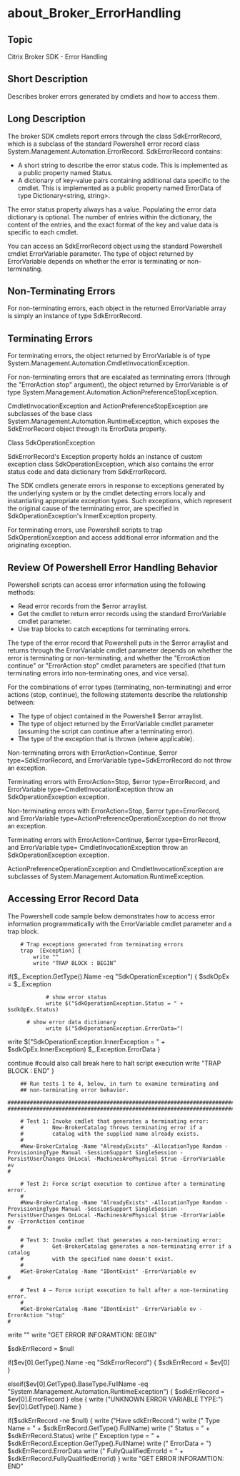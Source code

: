 ﻿
# about\_Broker\_ErrorHandling

## Topic
Citrix Broker SDK - Error Handling


## Short Description
Describes broker errors generated by cmdlets and how to access them.


## Long Description
The broker SDK cmdlets report errors through the class SdkErrorRecord, which is a subclass of the standard Powershell error record class System.Management.Automation.ErrorRecord. SdkErrorRecord contains:


* A short string to describe the error status code. This is implemented as a public property named Status.
* A dictionary of key-value pairs containing additional data specific to the cmdlet. This is implemented as a public property named ErrorData of type Dictionary&lt;string, string&gt;.

The error status property always has a value. Populating the error data dictionary is optional. The number of entries within the dictionary, the content of the entries, and the exact format of the key and value data is specific to each cmdlet.

You can access an SdkErrorRecord object using the standard Powershell cmdlet ErrorVariable parameter. The type of object returned by ErrorVariable depends on whether the error is terminating or non-terminating.


## Non-Terminating Errors
For non-terminating errors, each object in the returned ErrorVariable array is simply an instance of type SdkErrorRecord.



## Terminating Errors
For terminating errors, the object returned by ErrorVariable is of type System.Management.Automation.CmdletInvocationException.

For non-terminating errors that are escalated as terminating errors (through the "ErrorAction stop" argument), the object returned by ErrorVariable is of type System.Management.Automation.ActionPreferenceStopException.

CmdletInvocationException and ActionPreferenceStopException are subclasses of the base class System.Management.Automation.RuntimeException, which exposes the SdkErrorRecord object through its ErrorData property.


Class SdkOperationException

SdkErrorRecord's Exception property holds an instance of custom exception class SdkOperationException, which also contains the error status code and data dictionary from SdkErrorRecord.

The SDK cmdlets generate errors in response to exceptions generated by the underlying system or by the cmdlet detecting errors locally and instantiating appropriate exception types. Such exceptions, which represent the original cause of the terminating error, are specified in SdkOperationException's InnerException property.

For terminating errors, use Powershell scripts to trap SdkOperationException and access additional error information and the originating exception.


## Review Of Powershell Error Handling Behavior
Powershell scripts can access error information using the following methods:


* Read error records from the \$error arraylist.
* Get the cmdlet to return error records using the standard ErrorVariable cmdlet parameter.
* Use trap blocks to catch exceptions for terminating errors.

The type of the error record that Powershell puts in the \$error arraylist and returns through the ErrorVariable cmdlet parameter depends on whether the error is terminating or non-terminating, and whether the "ErrorAction continue" or "ErrorAction stop" cmdlet parameters are specified (that turn terminating errors into non-terminating ones, and vice versa).

For the combinations of error types (terminating, non-terminating) and error actions (stop, continue), the following statements describe the relationship between:


* The type of object contained in the Powershell \$error arraylist.
* The type of object returned by the ErrorVariable cmdlet parameter (assuming the script can continue after a terminating error).
* The type of the exception that is thrown (where applicable).

Non-terminating errors with ErrorAction=Continue, \$error type=SdkErrorRecord, and ErrorVariable type=SdkErrorRecord do not throw an exception.

Terminating errors with ErrorAction=Stop, \$error type=ErrorRecord, and ErrorVariable type=CmdletInvocationException throw an SdkOperationException exception.

Non-terminating errors with ErrorAction=Stop, \$error type=ErrorRecord, and ErrorVariable type=ActionPreferenceOperationException do not throw an exception.

Terminating errors with ErrorAction=Continue, \$error type=ErrorRecord, and ErrorVariable type= CmdletInvocationException throw an SdkOperationException exception.

ActionPreferenceOperationException and CmdletInvocationException are subclasses of System.Management.Automation.RuntimeException.


## Accessing Error Record Data
The Powershell code sample below demonstrates how to access error information programmatically with the ErrorVariable cmdlet parameter and a trap block.


```
    # Trap exceptions generated from terminating errors 
    trap  [Exception] { 
        write "" 
        write "TRAP BLOCK : BEGIN” 

```
if(\$\_.Exception.GetType().Name -eq "SdkOperationException") { \$sdkOpEx = \$\_.Exception


```
            # show error status 
            write $("SdkOperationException.Status = " + $sdkOpEx.Status) 

```

```
      # show error data dictionary 
            write $("SdkOperationException.ErrorData=") 

```
write \$("SdkOperationException.InnerException = " + \$sdkOpEx.InnerException) \$\_.Exception.ErrorData }

continue #could also call break here to halt script execution write "TRAP BLOCK : END" }


```
    ## Run tests 1 to 4, below, in turn to examine terminating and 
    ## non-terminating error behavior. 
    ########################################################################### 
###########################################################################

```

```
    # Test 1: Invoke cmdlet that generates a terminating error: 
    #         New-BrokerCatalog throws terminating error if a 
    #         catalog with the supplied name already exists. 
    # 
    #New-BrokerCatalog -Name "AlreadyExists" -AllocationType Random -ProvisioningType Manual -SessionSupport SingleSession -PersistUserChanges OnLocal -MachinesArePhysical $true -ErrorVariable ev 
#

```

```
    # Test 2: Force script execution to continue after a terminating error. 
    # 
    #New-BrokerCatalog -Name "AlreadyExists" -AllocationType Random -ProvisioningType Manual -SessionSupport SingleSession -PersistUserChanges OnLocal -MachinesArePhysical $true -ErrorVariable ev -ErrorAction continue 
#

```

```
    # Test 3: Invoke cmdlet that generates a non-terminating error: 
    #         Get-BrokerCatalog generates a non-terminating error if a catalog 
    #         with the specified name doesn't exist. 
    # 
    #Get-BrokerCatalog -Name "IDontExist" -ErrorVariable ev 
#

```

```
    # Test 4 – Force script execution to halt after a non-terminating error. 
    # 
    #Get-BrokerCatalog -Name "IDontExist" -ErrorVariable ev -ErrorAction "stop" 
#

```
write "" write "GET ERROR INFORAMTION: BEGIN"

\$sdkErrRecord = \$null

if(\$ev\[0\].GetType().Name -eq "SdkErrorRecord") { \$sdkErrRecord = \$ev\[0\] }

elseif(\$ev\[0\].GetType().BaseType.FullName -eq "System.Management.Automation.RuntimeException") { \$sdkErrRecord = \$ev\[0\].ErrorRecord } else { write ("UNKNOWN ERROR VARIABLE TYPE:") \$ev\[0\].GetType().Name }

if(\$sdkErrRecord -ne \$null) { write ("Have sdkErrRecord:") write ("  Type Name = " + \$sdkErrRecord.GetType().FullName) write ("  Status = " + \$sdkErrRecord.Status) write ("  Exception type = " + \$sdkErrRecord.Exception.GetType().FullName) write ("  ErrorData = ") \$sdkErrRecord.ErrorData write ("  FullyQualifiedErrorId = " + \$sdkErrRecord.FullyQualifiedErrorId) } write "GET ERROR INFORAMTION: END"


